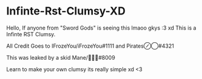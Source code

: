 # Infinte-Rst-Clumsy-XD

Hello, If anyone from "Sword Gods" is seeing this lmaoo gkys :3 xd
This is a Infinte RST Clumsy.

All Credit Goes to IFrozeYou/iFrozeYou#1111 and Pirates/⃝⃝#4321

This was leaked by a skid Mane/᲼᲼᲼#8009 

Learn to make your own clumsy its really simple xd <3

